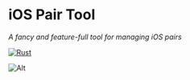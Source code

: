 # iOS Pair Tool

_A fancy and feature-full tool for managing iOS pairs_

[![Rust](https://github.com/SideStore/pair_tool/actions/workflows/build.yml/badge.svg)](https://github.com/SideStore/pair_tool/actions/workflows/build.yml)

![Alt](https://repobeats.axiom.co/api/embed/9211aeaa07207dd8e9726537d1e5531e07f5fc36.svg "Repobeats analytics image")

